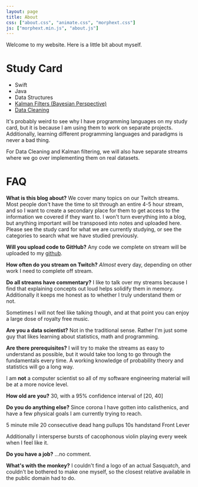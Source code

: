 ```yaml
---
layout: page
title: About
css: ["about.css", "animate.css", "morphext.css"]
js: ["morphext.min.js", "about.js"]
---
```


Welcome to my website. Here is a little bit about myself.

# Study Card

* Swift
* Java
* Data Structures
* [Kalman Filters (Bayesian Perspective)](https://people.eecs.berkeley.edu/~pabbeel/cs287-fa12/optreadings/Arulampalam_etal_2002.pdf)
* [Data Cleaning](https://www.amazon.com/Data-Cleaning-Ihab-F-Ilyas/dp/1450371531)

It's probably weird to see why I have programming languages on my study card, but it is because I am using them to work on separate projects. Additionally, learning different programming languages and paradigms is never a bad thing.

For Data Cleaning and Kalman filtering, we will also have separate streams where we go over implementing them on real datasets.

# FAQ

**What is this blog about?**
We cover many topics on our Twitch streams. Most people don't have the time to sit through an entire 4-5 hour stream, and so I want to create a secondary place for them to get access to the information we covered if they want to. I won't turn everything into a blog, but anything important will be transposed into notes and uploaded here. Please see the study card for what we are currently studying, or see the categories to search what we have studied previously.

**Will you upload code to GitHub?**
Any code we complete on stream will be uploaded to my [github](https://github.com/Shahsquatch).

**How often do you stream on Twitch?**
*Almost* every day, depending on other work I need to complete off stream.

**Do all streams have commentary?**
I like to talk over my streams because I find that explaining concepts out loud helps solidify them in memory. Additionally it keeps me honest as to whether I truly understand them or not.

Sometimes I will not feel like talking though,  and at that point you can enjoy a large dose of royalty free music.

**Are you a data scientist?**
Not in the traditional sense. Rather I'm just some guy that likes learning about statistics, math and programming.

**Are there prerequisites?**
I will try to make the streams as easy to understand as possible, but it would take too long to go through the fundamentals every time. A working knowledge of probability theory and statistics will go a long way. 

I am **not** a computer scientist so all of my software engineering material will be at a more novice level.

**How old are you?**
30, with a 95% confidence interval of \[20, 40\]

**Do you do anything else?**
Since corona I have gotten into calisthenics, and have a few physical goals I am currently trying to reach.

5 minute mile
20 consecutive dead hang pullups
10s handstand
Front Lever

Additionally I intersperse bursts of cacophonous violin playing every week when I feel like it.

**Do you have a job?**
...no comment.

**What's with the monkey?**
I couldn't find a logo of an actual Sasquatch, and couldn't be bothered to make one myself, so the closest relative available in the public domain had to do.




<!-- Hi! Glad to see you here. I'm [Thi](https://dinhanhthi.com). I created this site firstly for my personal note taking and now, I wanna share it with you. For me, people cannot remember everything, you must take note what you have learnt. It's useful if you can put your note online and you are able to see it everytime, everywhere with just a phone. That's the reason why this theme was born. 

I modified this theme much from the theme MatJek so that you can use it for note taking. Please read [Welcome to NoteTheme]({{ site.baseurl }}/welcome-to-notetheme) for more information and [How to use NoteTheme]({{ site.baseurl }}/how-to-use-notetheme) to know how to use and modify this theme for your purpose.

<div class="thi-signature">
    {{ site.user.name }}
</div> -->
